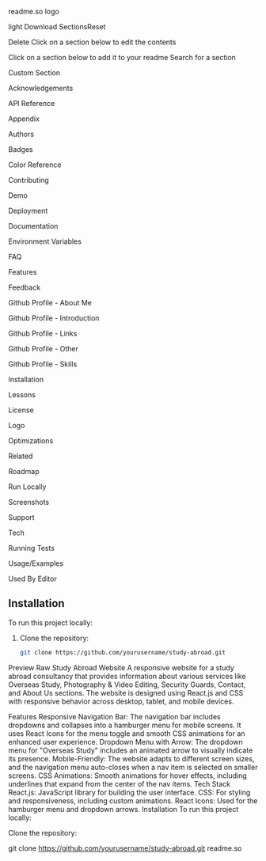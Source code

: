 readme.so logo

light
Download
SectionsReset

Delete
Click on a section below to edit the contents

Click on a section below to add it to your readme
Search for a section

Custom Section

Acknowledgements

API Reference

Appendix

Authors

Badges

Color Reference

Contributing

Demo

Deployment

Documentation

Environment Variables

FAQ

Features

Feedback

Github Profile - About Me

Github Profile - Introduction

Github Profile - Links

Github Profile - Other

Github Profile - Skills

Installation

Lessons

License

Logo

Optimizations

Related

Roadmap

Run Locally

Screenshots

Support

Tech

Running Tests

Usage/Examples

Used By
Editor

## Installation

To run this project locally:

1. Clone the repository:

   ```bash
   git clone https://github.com/yourusername/study-abroad.git

Preview
Raw
Study Abroad Website
A responsive website for a study abroad consultancy that provides information about various services like Overseas Study, Photography & Video Editing, Security Guards, Contact, and About Us sections. The website is designed using React.js and CSS with responsive behavior across desktop, tablet, and mobile devices.

Features
Responsive Navigation Bar: The navigation bar includes dropdowns and collapses into a hamburger menu for mobile screens. It uses React Icons for the menu toggle and smooth CSS animations for an enhanced user experience.
Dropdown Menu with Arrow: The dropdown menu for "Overseas Study" includes an animated arrow to visually indicate its presence.
Mobile-Friendly: The website adapts to different screen sizes, and the navigation menu auto-closes when a nav item is selected on smaller screens.
CSS Animations: Smooth animations for hover effects, including underlines that expand from the center of the nav items.
Tech Stack
React.js: JavaScript library for building the user interface.
CSS: For styling and responsiveness, including custom animations.
React Icons: Used for the hamburger menu and dropdown arrows.
Installation
To run this project locally:

Clone the repository:

git clone https://github.com/yourusername/study-abroad.git
readme.so